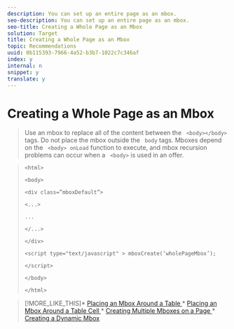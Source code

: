 ```yaml
---
description: You can set up an entire page as an mbox.
seo-description: You can set up an entire page as an mbox.
seo-title: Creating a Whole Page as an Mbox
solution: Target
title: Creating a Whole Page as an Mbox
topic: Recommendations
uuid: 0b115393-7966-4a52-b3b7-1022c7c346af
index: y
internal: n
snippet: y
translate: y
---
```


# Creating a Whole Page as an Mbox


>Use an mbox to replace all of the content between the ` <body></body>` tags. Do not place the mbox outside the ` body` tags. Mboxes depend on the ` <body> onLoad` function to execute, and mbox recursion problems can occur when a ` <body>` is used in an offer. 

>
>```
><html> 
> 
><body> 
> 
><div class=”mboxDefault”> 
> 
><...> 
> 
>... 
> 
></...> 
> 
></div> 
> 
><script type="text/javascript" > mboxCreate(‘wholePageMbox’); 
> 
></script> 
> 
></body> 
> 
></html>
>```

>[!MORE_LIKE_THIS]* [ Placing an Mbox Around a Table ](r_Placing_an_Mbox_Around_a_Table.md#reference_361F35DEA8CC4E2B87B470F72C9E344F)* [ Placing an Mbox Around a Table Cell ](r_Placing_an_Mbox_Around_a_Table_Cell.md#reference_CBE33BC9DE884F14B39478818C164F43)* [ Creating Multiple Mboxes on a Page ](c_Creating_Multiple_Mboxes_on_a_Page.md#concept_4AC9A22530C44C7580877B5DD4C5F863)* [ Creating a Dynamic Mbox ](r_Creating_a_Dynamic_Mbox.md#reference_60A14E7EB8754383B2DC6A7E4D531AB4)